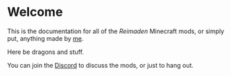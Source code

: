# Welcome

This is the documentation for all of the *Reimaden* Minecraft mods, or simply put, anything made by [me](https://github.com/Maxmani).

Here be dragons and stuff.

You can join the [Discord](https://discord.gg/WESu6XEcF7) to discuss the mods, or just to hang out.